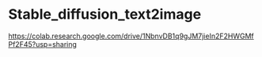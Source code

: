 # Stable_diffusion_text2image


https://colab.research.google.com/drive/1NbnvDB1q9gJM7jieIn2F2HWGMfPf2F45?usp=sharing
